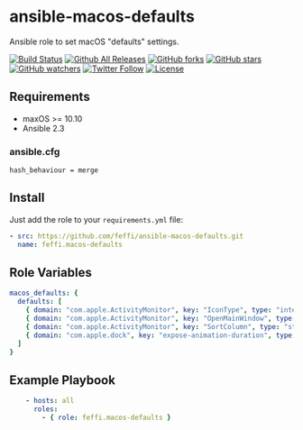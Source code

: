 # ansible-macos-defaults

Ansible role to set macOS "defaults" settings.

[![Build Status](https://img.shields.io/travis/feffi/ansible-macos-defaults.svg)](https://github.com/feffi/ansible-macos-defaults) [![Github All Releases](https://img.shields.io/github/downloads/feffi/ansible-macos-defaults/total.svg)](https://github.com/feffi/ansible-macos-defaults) [![GitHub forks](https://img.shields.io/github/forks/feffi/ansible-macos-defaults.svg?style=social&label=Fork)](https://github.com/feffi/ansible-macos-defaults) [![GitHub stars](https://img.shields.io/github/stars/feffi/ansible-macos-defaults.svg?style=social&label=Star)](https://github.com/feffi/ansible-macos-defaults) [![GitHub watchers](https://img.shields.io/github/watchers/feffi/ansible-macos-defaults.svg?style=social&label=Watch)](https://github.com/feffi/ansible-macos-defaults) [![Twitter Follow](https://img.shields.io/twitter/follow/feffi1.svg?style=social&label=Follow)](https://twitter.com/feffi1) [![License](http://img.shields.io/:license-mit-blue.svg)](https://github.com/feffi/ansible-macos-defaults/blob/master/LICENSE)

## Requirements

* maxOS >= 10.10
* Ansible 2.3

### ansible.cfg
```
hash_behaviour = merge
```

## Install
Just add the role to your ``requirements.yml`` file:
```yaml
- src: https://github.com/feffi/ansible-macos-defaults.git
  name: feffi.macos-defaults
```


## Role Variables

```yaml
macos_defaults: {
  defaults: [
    { domain: "com.apple.ActivityMonitor", key: "IconType", type: "integer", value: "5" },
    { domain: "com.apple.ActivityMonitor", key: "OpenMainWindow", type: "boolean", value: "true" },
    { domain: "com.apple.ActivityMonitor", key: "SortColumn", type: "string", value: "CPUUsage" },
    { domain: "com.apple.dock", key: "expose-animation-duration", type: "float", value: "0.12" }
  ]
}
```

## Example Playbook

```yaml
    - hosts: all
      roles:
        - { role: feffi.macos-defaults }
```
